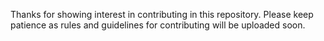 Thanks for showing interest in contributing in this repository. Please keep patience as rules and guidelines for contributing will be uploaded soon.
